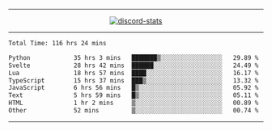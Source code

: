 <a href="https://www.github.com/ripavoid" target="_blank" rel="noreferrer">

-------

<div align='center'>
    <a href='https://discordapp.com/users/825178146797518881'>
        <img align='center' alt='discord-stats' src='https://api.discord-status.me/825178146797518881?nitro&boost=4&gradient=%231e0b1a%2C%23000000%2C%23000000%2C%23160316'></img>
    </a>
</div>

-------

<!--START_SECTION:waka-->

```txt
Total Time: 116 hrs 24 mins

Python            35 hrs 3 mins   ███████▒░░░░░░░░░░░░░░░░░   29.89 %
Svelte            28 hrs 42 mins  ██████░░░░░░░░░░░░░░░░░░░   24.49 %
Lua               18 hrs 57 mins  ████░░░░░░░░░░░░░░░░░░░░░   16.17 %
TypeScript        15 hrs 37 mins  ███▒░░░░░░░░░░░░░░░░░░░░░   13.32 %
JavaScript        6 hrs 56 mins   █▒░░░░░░░░░░░░░░░░░░░░░░░   05.92 %
Text              5 hrs 59 mins   █▒░░░░░░░░░░░░░░░░░░░░░░░   05.11 %
HTML              1 hr 2 mins     ▒░░░░░░░░░░░░░░░░░░░░░░░░   00.89 %
Other             52 mins         ▒░░░░░░░░░░░░░░░░░░░░░░░░   00.74 %
```

<!--END_SECTION:waka-->

-------
